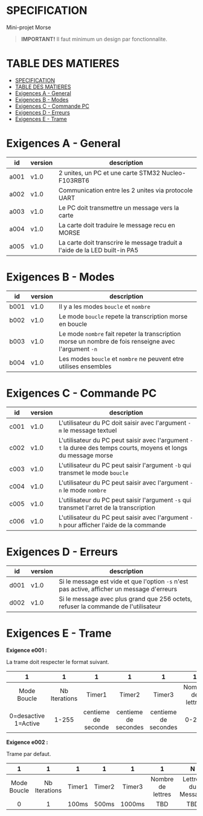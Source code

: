 # SPECIFICATION

Mini-projet Morse

> **IMPORTANT!** Il faut minimum un design par fonctionnalite.

# TABLE DES MATIERES
- [SPECIFICATION](#specification)
- [TABLE DES MATIERES](#table-des-matieres)
- [Exigences A - General](#exigences-a---general)
- [Exigences B - Modes](#exigences-b---modes)
- [Exigences C - Commande PC](#exigences-c---commande-pc)
- [Exigences D - Erreurs](#exigences-d---erreurs)
- [Exigences E - Trame](#exigences-e---trame)

# Exigences A - General

| id   | version | description                                                                 |
|------|---------|-----------------------------------------------------------------------------|
| a001 | v1.0    | 2 unites, un PC et une carte STM32 Nucleo-F103RBT6                          |
| a002 | v1.0    | Communication entre les 2 unites via protocole UART                         |
| a003 | v1.0    | Le PC doit transmettre un message vers la carte                             |
| a004 | v1.0    | La carte doit traduire le message recu en MORSE                             |
| a005 | v1.0    | La carte doit transcrire le message traduit a l'aide de la LED built-in PA5 |

# Exigences B - Modes

| id   | version | description                                                                                           |
|------|---------|-------------------------------------------------------------------------------------------------------|
| b001 | v1.0    | Il y a les modes `boucle` et `nombre`                                                                 |
| b002 | v1.0    | Le mode `boucle` repete la transcription morse en boucle                                              |
| b003 | v1.0    | Le mode `nombre` fait repeter la transcription morse un nombre de fois renseigne avec l'argument `-n` |
| b004 | v1.0    | Les modes `boucle` et `nombre` ne peuvent etre utilises ensembles                                     |

# Exigences C - Commande PC

| id   | version | description                                                                                                      |
|------|---------|------------------------------------------------------------------------------------------------------------------|
| c001 | v1.0    | L'utilisateur du PC doit saisir avec l'argument `-m` le message textuel                                          |
| c002 | v1.0    | L'utilisateur du PC peut saisir avec l'argument `-t` la duree des temps courts, moyens et longs du message morse |
| c003 | v1.0    | L'utilisateur du PC peut saisir l'argument `-b` qui transmet le mode `boucle`                                    |
| c004 | v1.0    | L'utilisateur du PC peut saisir avec l'argument `-n` le mode `nombre`                                            |
| c005 | v1.0    | L'utilisateur du PC peut saisir l'argument `-s` qui transmet l'arret de la transcription                         |
| c006 | v1.0    | L'utilisateur du PC peut saisir avec l'argument `-h` pour afficher l'aide de la commande                         |

# Exigences D - Erreurs

| id   | version | description                                                                                 |
|------|---------|---------------------------------------------------------------------------------------------|
| d001 | v1.0    | Si le message est vide et que l'option `-s` n'est pas active, afficher un message d'erreurs |
| d002 | v1.0    | Si le message avec plus grand que 256 octets, refuser la commande de l'utilisateur          |

# Exigences E - Trame

**Exigence e001 :**

La trame doit respecter le format suivant.

|          1           |       1       |          1          |          1           |          1           |         1         |         N          |  1   |
|:--------------------:|:-------------:|:-------------------:|:--------------------:|:--------------------:|:-----------------:|:------------------:|:----:|
|     Mode Boucle      | Nb Iterations |       Timer1        |        Timer2        |        Timer3        | Nombre de lettres | Lettres du Message | '\n' |
| 0=desactive 1=Active |     1-255     | centieme de seconde | centieme de secondes | centieme de secondes |       0-255       |    249 char max    | '\n' |

**Exigence e002 :**

Trame par defaut.

|      1      |       1       |   1    |   1    |   1    |         1         |         N          |  1   |
|:-----------:|:-------------:|:------:|:------:|:------:|:-----------------:|:------------------:|:----:|
| Mode Boucle | Nb Iterations | Timer1 | Timer2 | Timer3 | Nombre de lettres | Lettres du Message | '\n' |
|      0      |       1       | 100ms  | 500ms  | 1000ms |        TBD        |        TBD         | '\n' |

